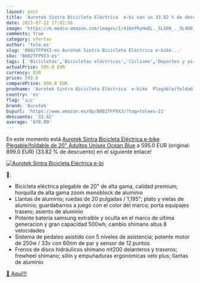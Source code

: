 ```yaml
---
layout: post
title: 'Aurotek Sintra Bicicleta Eléctrica  e-bi con un 33.82 % de descuento'
date: 2021-07-22 17:02:56
image: 'https://m.media-amazon.com/images/I/41KeYRyHwEL._SL500_._SL400_.jpg'
comments: true
category: ofertas
author: 'tole.es'
slug: 'B082TFP9X3-es Aurotek Sintra Bicicleta Eléctrica e-bike...'
sku: 'B082TFP9X3-es'
tags: [ 'Bicicletas','Bicicletas eléctricas','Ciclismo','Deportes y aire libre','Ropa y equipo para deportes','aurotek','bicicleta', ]
actualPrice: 595.0 EUR
currency: EUR
price: 595.0
comparePrice: 899.0 EUR
prodname: 'Aurotek Sintra Bicicleta Eléctrica  e-bike  Plegable/foldable de 20"  Adultos Unisex  Ocean Blue'
country: 'es'
flag: '🇪🇸'
brand: 'Aurotek'
buyurl: 'https://www.amazon.es/dp/B082TFP9X3/?tag=tolees-21'
descuento: '33.82'
average: '678.99'
---
```


En este momento está [Aurotek Sintra Bicicleta Eléctrica  e-bike  Plegable/foldable de 20"  Adultos Unisex  Ocean Blue](https://www.amazon.es/dp/B082TFP9X3/?tag=tolees-21) a 595.0 EUR (original: 899.0 EUR) (33.82 %  de descuento) en el siguiente enlace!

[![Aurotek Sintra Bicicleta Eléctrica  e-bi](https://m.media-amazon.com/images/I/41KeYRyHwEL._SL500_._SL400_.jpg)](https://www.amazon.es/dp/B082TFP9X3/?tag=tolees-21)

🔎:

- Bicicleta eléctrica plegable de 20" de alta gama, calidad premium; horquilla de alta gama zoom monoblock de aluminio
- Llantas de aluminio; ruedas de 20 pulgadas / 1,195"; plato y vielas de aluminio; guardabarros a juego con el color del marco; porta equipajes trasero; asiento de aluminio
- Potente batería samsung extraíble y oculta en el marco de ultima generacion y gran capacidad 500wh; cambio shimano altus 8 velocidades
- Sistema de pedaleo asistido con 5 niveles de asistencia; potente motor de 250w / 33v con 60nm de par y sensor de 12 puntos
- Frenos de disco hidráulicos shimano mt200 delanteros y traseros; frewheel shimano; sillín y empuñaduras ergonómicas velo plus; llantas de aluminio

[🛒 Aquí!!!](https://www.amazon.es/dp/B082TFP9X3/?tag=tolees-21)
